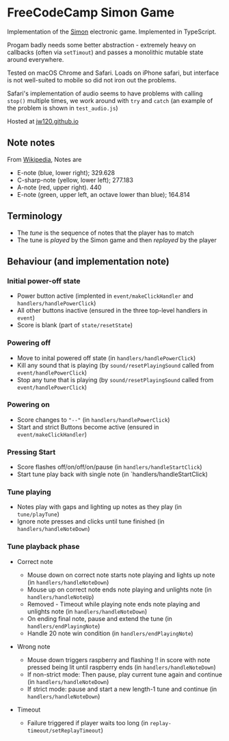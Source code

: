 # FreeCodeCamp Simon Game

Implementation of the [Simon](https://en.wikipedia.org/wiki/Simon_(game)) electronic game. Implemented in
TypeScript.

Progam badly needs some better abstraction - extremely heavy on callbacks (often via `setTimout`) and passes a monolithic
mutable state around everywhere.

Tested on macOS Chrome and Safari. Loads on iPhone safari, but interface is not well-suited to mobile so did not iron out
the problems.

Safari's implementation of audio seems to have problems with calling `stop()` multiple times, we work around with `try` and `catch` (an
example of the problem is shown in `test_audio.js`)

Hosted at [jw120.github.io](https://jw120.github.io)


## Note notes

From [Wikipedia](https://en.wikipedia.org/wiki/Simon_(game)), Notes are

* E-note (blue, lower right);  329.628
* C-sharp-note (yellow, lower left); 277.183
* A-note (red, upper right). 440
* E-note (green, upper left, an octave lower than blue); 164.814

## Terminology

* The *tune* is the sequence of notes that the player has to match
* The tune is *played* by the Simon game and then *replayed* by the player

## Behaviour (and implementation note)

### Initial power-off state

* Power button active (implented in `event/makeClickHandler` and `handlers/handlePowerClick`)
* All other buttons inactive (ensured in the three top-level handlers in `event`)
* Score is blank (part of `state/resetState`)

### Powering off

* Move to inital powered off state (in `handlers/handlePowerClick`)
* Kill any sound that is playing (by `sound/resetPlayingSound` called from `event/handlePowerClick`)
* Stop any tune that is playing (by `sound/resetPlayingSound` called from `event/handlePowerClick`)

### Powering on

* Score changes to `"--"` (in `handlers/handlePowerClick`)
* Start and strict Buttons become active (ensured in `event/makeClickHandler`)

### Pressing Start

* Score flashes off/on/off/on/pause (in `handlers/handleStartClick`)
* Start tune play back with single note (in `handlers/handleStartClick)

### Tune playing

* Notes play with gaps and lighting up notes as they play (in `tune/playTune`)
* Ignore note presses and clicks until tune finished (in `handlers/handleNoteDown`)

### Tune playback phase

* Correct note

  + Mouse down on correct note starts note playing and lights up note (in `handlers/handleNoteDown`)
  + Mouse up on correct note ends note playing and unlights note (in `handlers/handleNoteUp`)
  + Removed - Timeout while playing note ends note playing and unlights note (in `handlers/handleNoteDown`)
  + On ending final note, pause and extend the tune (in `handlers/endPlayingNote`)
  + Handle 20 note win condition (in `handlers/endPlayingNote`)

* Wrong note

  + Mouse down triggers raspberry  and flashing !! in score with note pressed being lit until raspberry ends (in `handlers/handleNoteDown`)
  + If non-strict mode: Then pause, play current tune again and continue (in `handlers/handleNoteDown`)
  + If strict mode: pause and start a new length-1 tune and continue (in `handlers/handleNoteDown`)

* Timeout

  + Failure triggered if player waits too long (in `replay-timeout/setReplayTimeout`)


